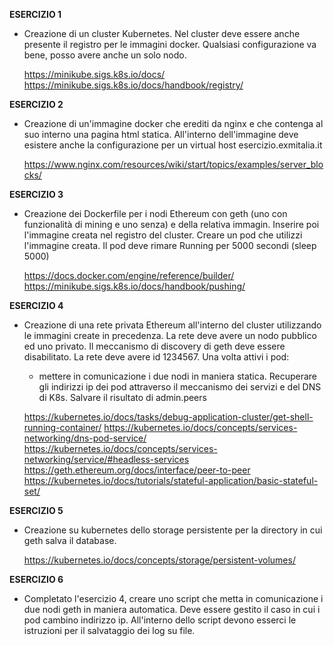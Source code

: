 **ESERCIZIO 1**
- Creazione di un cluster Kubernetes. Nel cluster deve essere anche presente il registro per le immagini docker. Qualsiasi configurazione va bene, 
  posso avere anche un solo nodo.


    https://minikube.sigs.k8s.io/docs/
    https://minikube.sigs.k8s.io/docs/handbook/registry/

**ESERCIZIO 2**
- Creazione di un'immagine docker che erediti da nginx e che contenga al suo interno una pagina html statica. All'interno dell'immagine deve esistere anche 
  la configurazione per un virtual host esercizio.exmitalia.it
  
  
    https://www.nginx.com/resources/wiki/start/topics/examples/server_blocks/

**ESERCIZIO 3**
- Creazione dei Dockerfile per i nodi Ethereum con geth (uno con funzionalità di mining e uno senza) e della relativa immagin. Inserire poi l'immagine creata nel registro del cluster. 
  Creare un pod che utilizzi l'immagine creata. Il pod deve rimare Running per 5000 secondi (sleep 5000)


    https://docs.docker.com/engine/reference/builder/
    https://minikube.sigs.k8s.io/docs/handbook/pushing/

**ESERCIZIO 4**
- Creazione di una rete privata Ethereum all'interno del cluster utilizzando le immagini create in precedenza. La rete deve avere un nodo pubblico ed uno privato.
   Il meccanismo di discovery di geth deve essere disabilitato. La rete deve avere id 1234567. Una volta attivi i pod:
   - mettere in comunicazione i due nodi in maniera statica. Recuperare gli indirizzi ip dei pod attraverso il meccanismo dei servizi e del DNS di K8s. Salvare il
      risultato di admin.peers
   
    
    https://kubernetes.io/docs/tasks/debug-application-cluster/get-shell-running-container/
    https://kubernetes.io/docs/concepts/services-networking/dns-pod-service/
    https://kubernetes.io/docs/concepts/services-networking/service/#headless-services
    https://geth.ethereum.org/docs/interface/peer-to-peer
    https://kubernetes.io/docs/tutorials/stateful-application/basic-stateful-set/

**ESERCIZIO 5**
- Creazione su kubernetes dello storage persistente per la directory in cui geth salva il database.
 
 
    https://kubernetes.io/docs/concepts/storage/persistent-volumes/
    
**ESERCIZIO 6**
- Completato l'esercizio 4, creare uno script che metta in comunicazione i due nodi geth in maniera automatica. Deve essere gestito il caso in cui i pod 
  cambino indirizzo ip. All'interno dello script devono esserci le istruzioni per il salvataggio dei log su file.
